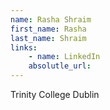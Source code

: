 ```yaml
---
name: Rasha Shraim
first_name: Rasha
last_name: Shraim
links:
	- name: LinkedIn
	absolutle_url:
---
```

Trinity College Dublin
